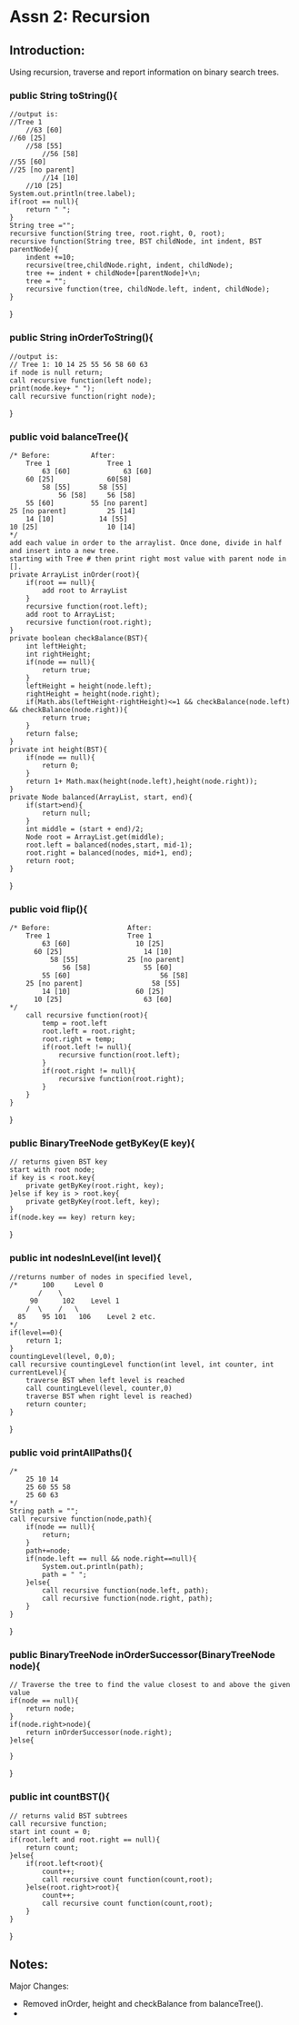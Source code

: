 # Assn 2: Recursion  
## Introduction:  
Using recursion, traverse and report information on binary search trees.

### public String toString(){  
    //output is:  
    //Tree 1  
        //63 [60]  
    //60 [25]  
        //58 [55]  
            //56 [58]  
    //55 [60]  
    //25 [no parent]  
            //14 [10]  
        //10 [25] 
    System.out.println(tree.label);
    if(root == null){
        return " ";
    }
    String tree ="";
    recursive function(String tree, root.right, 0, root);
    recursive function(String tree, BST childNode, int indent, BST parentNode){
        indent +=10;
        recursive(tree,childNode.right, indent, childNode);
        tree += indent + childNode+[parentNode]+\n; 
        tree = "";
        recursive function(tree, childNode.left, indent, childNode);
    }
    
}  
### public String inOrderToString(){  
    //output is:  
    // Tree 1: 10 14 25 55 56 58 60 63 
    if node is null return;
    call recursive function(left node);
    print(node.key+ " ");
    call recursive function(right node);
}
### public void balanceTree(){
    /* Before:          After:
        Tree 1              Tree 1
            63 [60]             63 [60]
        60 [25]             60[58]
            58 [55]       58 [55]
                56 [58]     56 [58]
        55 [60]         55 [no parent]
    25 [no parent]          25 [14]
        14 [10]           14 [55]
    10 [25]                 10 [14]
    */
    add each value in order to the arraylist. Once done, divide in half and insert into a new tree.
    starting with Tree # then print right most value with parent node in [].
    private ArrayList inOrder(root){
        if(root == null){
            add root to ArrayList
        }
        recursive function(root.left);
        add root to ArrayList;
        recursive function(root.right);
    }
    private boolean checkBalance(BST){
        int leftHeight;
        int rightHeight;
        if(node == null){
            return true;
        }
        leftHeight = height(node.left);
        rightHeight = height(node.right);
        if(Math.abs(leftHeight-rightHeight)<=1 && checkBalance(node.left) && checkBalance(node.right)){
            return true;
        }
        return false;
    }
    private int height(BST){
        if(node == null){
            return 0;
        }    
        return 1+ Math.max(height(node.left),height(node.right));
    }
    private Node balanced(ArrayList, start, end){
        if(start>end){
            return null;
        }
        int middle = (start + end)/2;
        Node root = ArrayList.get(middle);
        root.left = balanced(nodes,start, mid-1);
        root.right = balanced(nodes, mid+1, end);
        return root;
    }
}
### public void flip(){
    /* Before:                   After:             
        Tree 1                   Tree 1       
            63 [60]                10 [25]    
          60 [25]                    14 [10]     
              58 [55]            25 [no parent]     
                 56 [58]             55 [60]      
            55 [60]                      56 [58]      
        25 [no parent]                 58 [55]        
            14 [10]                60 [25]         
          10 [25]                    63 [60] 
    */
        call recursive function(root){
            temp = root.left
            root.left = root.right;
            root.right = temp;
            if(root.left != null){
                recursive function(root.left);
            }
            if(root.right != null){
                recursive function(root.right);
            }
        }
    }
}
### public BinaryTreeNode<E> getByKey(E key){
    // returns given BST key
    start with root node;
    if key is < root.key{
        private getByKey(root.right, key);
    }else if key is > root.key{
        private getByKey(root.left, key);
    }
    if(node.key == key) return key;
    
}
### public int nodesInLevel(int level){
    //returns number of nodes in specified level,
    /*      100     Level 0
           /    \
         90      102    Level 1
        /  \    /   \
      85    95 101   106    Level 2 etc.
    */
    if(level==0){
        return 1;
    }
    countingLevel(level, 0,0);
    call recursive countingLevel function(int level, int counter, int currentLevel){
        traverse BST when left level is reached
        call countingLevel(level, counter,0)
        traverse BST when right level is reached)
        return counter;
    }
    
}
### public void printAllPaths(){
    /*
        25 10 14
        25 60 55 58
        25 60 63
    */
    String path = "";
    call recursive function(node,path){
        if(node == null){
            return;
        }
        path+=node;
        if(node.left == null && node.right==null){
            System.out.println(path);
            path = " ";
        }else{
            call recursive function(node.left, path);
            call recursive function(node.right, path);
        }
    }
}
### public BinaryTreeNode<E> inOrderSuccessor(BinaryTreeNode<E> node){
    // Traverse the tree to find the value closest to and above the given value
    if(node == null){
        return node;
    }
    if(node.right>node){
        return inOrderSuccessor(node.right);
    }else{
    
    }
}
### public int countBST(){
    // returns valid BST subtrees
    call recursive function;
    start int count = 0;
    if(root.left and root.right == null){
        return count;
    }else{
        if(root.left<root){
            count++;
            call recursive count function(count,root);
        }else(root.right>root){
            count++;
            call recursive count function(count,root);
        }
    }
}

## Notes:
Major Changes:   
* Removed inOrder, height and checkBalance from balanceTree().   
* 
